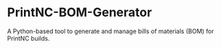 # PrintNC-BOM-Generator
A Python-based tool to generate and manage bills of materials (BOM) for PrintNC builds.

